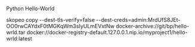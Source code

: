 Python Hello-World






skopeo copy --dest-tls-verify=false --dest-creds=admin:MrdUfS8JEt-OO0rwCAYdxF0tMGKqWm3sIyULmEVxtNw docker-archive://git/bp/hello-wrld.tar docker://docker-registry-default.127.0.0.1.nip.io/myproject1/hello-wrld:latest